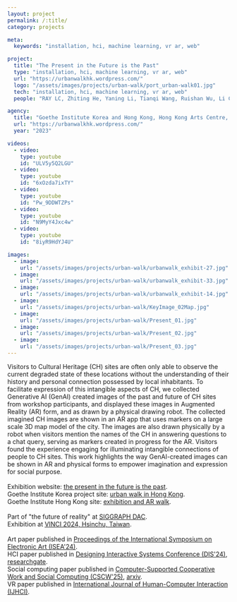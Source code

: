 ```yaml
---
layout: project
permalink: /:title/
category: projects

meta:
  keywords: "installation, hci, machine learning, vr ar, web"

project:
  title: "The Present in the Future is the Past"
  type: "installation, hci, machine learning, vr ar, web"
  url: "https://urbanwalkhk.wordpress.com/"
  logo: "/assets/images/projects/urban-walk/port_urban-walk01.jpg"
  tech: "installation, hci, machine learning, vr ar, web"
  people: "RAY LC, Zhiting He, Yaning Li, Tianqi Wang, Ruishan Wu, Li Chen, Jiayi Su, Carman Wong, CK Fung, Bowen Liu, Latisha Besariani Hendra, Sirui Wang"

agency:
  title: "Goethe Institute Korea and Hong Kong, Hong Kong Arts Centre, Hong Kong Arts Development Council, SIGGRAPH, VINCI"
  url: "https://urbanwalkhk.wordpress.com/"
  year: "2023"

videos:
  - video:
    type: youtube
    id: "ULV5y5Q2LGU"
  - video:
    type: youtube
    id: "6xOzda7ixTY"
  - video:
    type: youtube
    id: "Pw_9DDWTZPs"
  - video:
    type: youtube
    id: "N9MyY4Jxc4w"
  - video:
    type: youtube
    id: "8iyR9HdYJ4U"

images:
  - image:
    url: "/assets/images/projects/urban-walk/urbanwalk_exhibit-27.jpg"
  - image:
    url: "/assets/images/projects/urban-walk/urbanwalk_exhibit-33.jpg"
  - image:
    url: "/assets/images/projects/urban-walk/urbanwalk_exhibit-14.jpg"
  - image:
    url: "/assets/images/projects/urban-walk/KeyImage_02Map.jpg"
  - image:
    url: "/assets/images/projects/urban-walk/Present_01.jpg"
  - image:
    url: "/assets/images/projects/urban-walk/Present_02.jpg"
  - image:
    url: "/assets/images/projects/urban-walk/Present_03.jpg"
---
```

<p>Visitors to Cultural Heritage (CH) sites are often only able to observe the current degraded state of these locations without the understanding of their history and personal connection possessed by local inhabitants. To facilitate expression of this intangible aspects of CH, we collected Generative AI (GenAI) created images of the past and future of CH sites from workshop participants, and displayed these images in Augmented Reality (AR) form, and as drawn by a physical drawing robot. The collected imagined CH images are shown in an AR app that uses markers on a large scale 3D map model of the city. The images are also drawn physically by a robot when visitors mention the names of the CH in answering questions to a chat query, serving as markers created in progress for the AR. Visitors found the experience engaging for illuminating intangible connections of people to CH sites. This work highlights the way GenAI-created images can be shown in AR and physical forms to empower imagination and expression for social purpose.<br><br>
Exhibition website: <a href="https://urbanwalkhk.wordpress.com/"><u>the present in the future is the past</u></a>.<br>
Goethe Institute Korea project site: <a href="https://www.goethe.de/ins/kr/en/kul/kue/urb/pfp.html"><u>urban walk in Hong Kong</u></a>.<br>
Goethe Institute Hong Kong site: <a href="https://www.goethe.de/ins/hon/en/ver.cfm?event_id=25124383"><u>exhibition and AR walk</u></a>.<br><br>
Part of "the future of reality" at <a href="https://dac.siggraph.org/artwork/present-future-past/"><u>SIGGRAPH DAC</u></a>.<br>
Exhibition at <a href="https://dl.acm.org/doi/10.1145/3678698.3687200"><u>VINCI 2024, Hsinchu, Taiwan</u></a>.<br><br>
Art paper published in <a href="https://az659834.vo.msecnd.net/eventsairseasiaprod/production-expertevents-public/a5f209f3a2b24341a34e4aacf0c37742"><u>Proceedings of the International Symposium on Electronic Art (ISEA'24)</u></a>.<br>
HCI paper published in <a href="https://dl.acm.org/doi/10.1145/3643834.3660711"><u>Designing Interactive Systems Conference (DIS'24)</u></a>, <a href="https://www.researchgate.net/publication/381877426_Being_Eroded_Piece_by_Piece_Enhancing_Engagement_and_Storytelling_in_Cultural_Heritage_Dissemination_by_Exhibiting_GenAI_Co-Creation_Artifacts"><u>researchgate</u></a>.<br>
Social computing paper published in <a href="https://doi.org/10.1145/3711006"><u>Computer-Supported Cooperative Work and Social Computing (CSCW'25)</u></a>, <a href="https://arxiv.org/abs/2501.00359"><u>arxiv</u></a>.<br>
VR paper published in <a href="https://doi.org/10.1080/10447318.2025.2554296"><u>International Journal of Human-Computer Interaction (IJHCI)</u></a>.</p>
